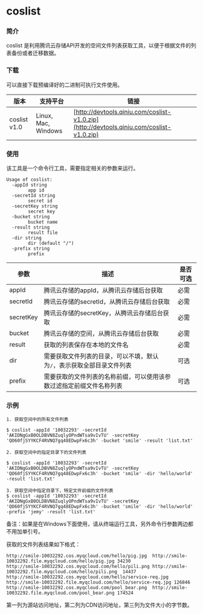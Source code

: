 # coslist

### 简介

coslist 是利用腾讯云存储API开发的空间文件列表获取工具，以便于根据文件的列表备份或者迁移数据。

### 下载

可以直接下载预编译好的二进制可执行文件使用。

|版本|支持平台|链接|
|------|-----|------|
|coslist v1.0|Linux, Mac, Windows|[http://devtools.qiniu.com/coslist-v1.0.zip](http://devtools.qiniu.com/coslist-v1.0.zip)|


### 使用
该工具是一个命令行工具，需要指定相关的参数来运行。

```
Usage of coslist:
  -appId string
    	app id
  -secretId string
    	secret id
  -secretKey string
    	secret key
  -bucket string
    	bucket name
  -result string
    	result file
  -dir string
    	dir (default "/")
  -prefix string
    	prefix
```

|参数|描述|是否可选|
|--------|--------|-------|
|appId|腾讯云存储的appId，从腾讯云存储后台获取|必需|
|secretId|腾讯云存储的secretId，从腾讯云存储后台获取|必需|
|secretKey|腾讯云存储的secretKey，从腾讯云存储后台获取|必需|
|bucket|腾讯云存储的空间，从腾讯云存储后台获取|必需|
|result|获取的列表保存在本地的文件名|必需|
|dir|需要获取文件列表的目录，可以不填，默认为`/`，表示获取全部目录文件列表|可选|
|prefix|需要获取的文件列表的名称前缀，可以使用该参数过滤指定前缀文件名称列表|可选|

### 示例

```
1. 获取空间中的所有文件列表

$ coslist -appId '10032293' -secretId 'AKIDNgGxB0OLDBVN8ZuqlyOPndWTsa9vIvTU' -secretKey 'QO60fjSYYKCF4RVNQ7gq48EDwpFx6c3h' -bucket 'smile' -result 'list.txt'
 
2. 获取空间中的指定目录下的文件列表

$ coslist -appId '10032293' -secretId 'AKIDNgGxB0OLDBVN8ZuqlyOPndWTsa9vIvTU' -secretKey 'QO60fjSYYKCF4RVNQ7gq48EDwpFx6c3h' -bucket 'smile' -dir 'hello/world' -result 'list.txt'

3. 获取空间中指定目录下，特定文件前缀的文件列表
$ coslist -appId '10032293' -secretId 'AKIDNgGxB0OLDBVN8ZuqlyOPndWTsa9vIvTU' -secretKey 'QO60fjSYYKCF4RVNQ7gq48EDwpFx6c3h' -bucket 'smile' -dir 'hello/world' -prefix 'jemy' -result 'list.txt' 

```

备注：如果是在Windows下面使用，请从终端运行工具，另外命令行参数两边都不用加单引号。

获取的文件列表结果如下格式：

```
http://smile-10032292.cos.myqcloud.com/hello/pig.jpg  http://smile-10032292.file.myqcloud.com/hello/pig.jpg 34230
http://smile-10032292.cos.myqcloud.com/hello/pili.png http://smile-10032292.file.myqcloud.com/hello/pili.png  14437
http://smile-10032292.cos.myqcloud.com/hello/service-req.jpg  http://smile-10032292.file.myqcloud.com/hello/service-req.jpg 126846
http://smile-10032292.cos.myqcloud.com/pool_bear.png  http://smile-10032292.file.myqcloud.com/pool_bear.png 174524
```

第一列为源站访问地址，第二列为CDN访问地址，第三列为文件大小的字节数。



